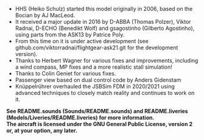 * HHS (Heiko Schulz) started this model originally in 2006, based on the Bocian by AJ MacLeod. 
* It received a major update in 2016 by D-ABBA (Thomas Polzer), Viktor Radnai, D-ECHO (Benedikt Wolf) and gsagostinho (Gilberto Agostinho), using parts from the ASK13 by Patrice Poly. 
* From this time on it is under active development (see github.com/viktorradnai/flightgear-ask21.git for the development version).
* Thanks to Herbert Wagner for various fixes and improvements, including a wind compass, MP fixes and a more realistic stall simulation!
* Thanks to Colin Geniet for various fixes.
* Passenger view based on dual control code by Anders Gidenstam
* Knüppelrührer overhauled the JSBSim FDM in 2020/2021 using advanced techniques to closely match reality and continues to work on it.

**See README.sounds (Sounds/README.sounds) and README.liveries (Models/Liveries/README.liveries) for more information.**  
**The aircraft is licensed under the GNU General Public License, version 2 or, at your option, any later.**
